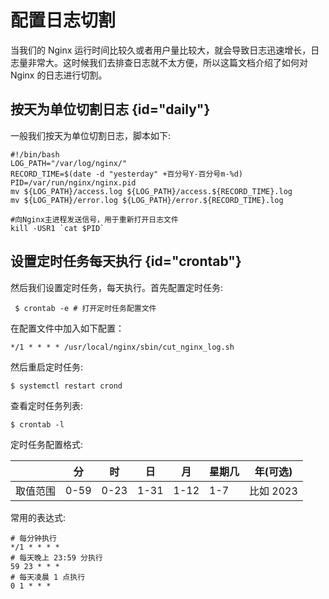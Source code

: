 # 配置日志切割

当我们的 Nginx 运行时间比较久或者用户量比较大，就会导致日志迅速增长，日志量非常大。这时候我们去排查日志就不太方便，所以这篇文档介绍了如何对 Nginx 的日志进行切割。

## 按天为单位切割日志 {id="daily"}

一般我们按天为单位切割日志，脚本如下:
```Shell
#!/bin/bash
LOG_PATH="/var/log/nginx/"
RECORD_TIME=$(date -d "yesterday" +百分号Y-百分号m-%d)
PID=/var/run/nginx/nginx.pid
mv ${LOG_PATH}/access.log ${LOG_PATH}/access.${RECORD_TIME}.log
mv ${LOG_PATH}/error.log ${LOG_PATH}/error.${RECORD_TIME}.log

#向Nginx主进程发送信号，用于重新打开日志文件
kill -USR1 `cat $PID`
```

## 设置定时任务每天执行 {id="crontab"}

然后我们设置定时任务，每天执行。首先配置定时任务:
```shell
 $ crontab -e # 打开定时任务配置文件
```
在配置文件中加入如下配置：
```shell
*/1 * * * * /usr/local/nginx/sbin/cut_nginx_log.sh
```
然后重启定时任务:
```shell
$ systemctl restart crond
```
查看定时任务列表:
```shell
$ crontab -l
```
定时任务配置格式:

|      | 分    | 时    | 日    | 月    | 星期几 | 年(可选)   |
|------|------|------|------|------|-----|---------|
| 取值范围 | 0-59 | 0-23 | 1-31 | 1-12 | 1-7 | 比如 2023 |

常用的表达式:
```shell
# 每分钟执行
*/1 * * * *
# 每天晚上 23:59 分执行
59 23 * * *
# 每天凌晨 1 点执行
0 1 * * *
```